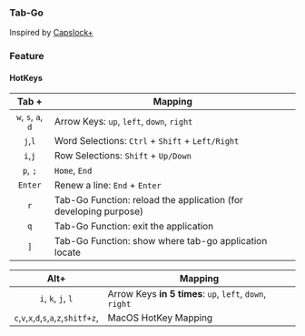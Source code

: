 ### Tab-Go

Inspired by [Capslock+](https://capslox.com/capslock-plus/)

### Feature

#### HotKeys

|       Tab +        | Mapping                                                      |
| :----------------: | ------------------------------------------------------------ |
| `w`, `s`, `a`, `d` | Arrow Keys: `up`, `left`, `down`, `right`                    |
|      `j`,`l`       | Word Selections: `Ctrl` + `Shift` + `Left/Right`             |
|      `i`,`j`       | Row Selections:  `Shift` + `Up/Down`                         |
|      `p`, `;`      | `Home`, `End`                                                |
|      `Enter`       | Renew a line: `End` + `Enter`                                |
|        `r`         | Tab-Go Function: reload the application (for developing purpose) |
|        `q`         | Tab-Go Function: exit the application                        |
|        `]`         | Tab-Go Function: show where tab-go application locate        |

|                  Alt+                  | Mapping                                                  |
| :------------------------------------: | -------------------------------------------------------- |
|           `i`, `k`, `j`, `l`           | Arrow Keys **in 5 times**: `up`, `left`, `down`, `right` |
| `c`,`v`,`x`,`d`,`s`,`a`,`z`,`shitf+z`, | MacOS HotKey Mapping                                     |


